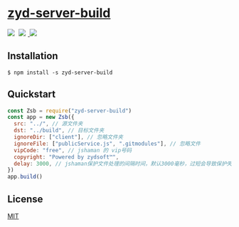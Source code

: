 # [zyd-server-build](https://github.com/hfzhae/zyd-server-build)
<p>
  <a href="https://github.com/hfzhae/zyd-server-build/blob/main/LICENSE"><img style="margin-right:5px;" src="https://img.shields.io/badge/license-MIT-grren.svg"></a>
  <a href="http://www.jshaman.com/">
  <img style="margin-right:5px;" src="https://img.shields.io/badge/jshaman-blue.svg">
  </a>
  <a href="https://www.npmjs.com/package/zyd-server-build"><img style="margin-right:5px;" src="https://img.shields.io/badge/npm-passing-yellow.svg"></a>
</p>

## Installation
```
$ npm install -s zyd-server-build
```

## Quickstart
```js
const Zsb = require("zyd-server-build")
const app = new Zsb({
  src: "../", // 源文件夹
  dst: "../build", // 目标文件夹
  ignoreDir: ["client"], // 忽略文件夹
  ignoreFile: ["publicService.js", ".gitmodules"], // 忽略文件
  vipCode: "free", // jshaman 的 vip号码
  copyright: "Powered by zydsoft™",
  delay: 3000, // jshaman保护文件处理的间隔时间，默认3000毫秒，过短会导致保护失败
}) 
app.build()
```
## License
[MIT](https://github.com/hfzhae/zyd-server-build/blob/main/LICENSE)